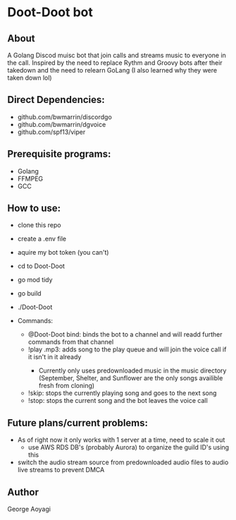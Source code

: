 # Doot-Doot bot
## About
A Golang Discod muisc bot that join calls and streams music to everyone in the call.
Inspired by the need to replace Rythm and Groovy bots after their takedown and the need to relearn GoLang 
(I also learned why they were taken down lol)

## Direct Dependencies:
- github.com/bwmarrin/discordgo
- github.com/bwmarrin/dgvoice
- github.com/spf13/viper

## Prerequisite programs:
- Golang
- FFMPEG
- GCC

## How to use:
- clone this repo
- create a .env file
- aquire my bot token (you can't)
- cd to Doot-Doot
- go mod tidy
- go build
- ./Doot-Doot

- Commands:
    - @Doot-Doot bind: binds the bot to a channel and will readd further commands from that channel
    - !play <song file>.mp3: adds song to the play queue and will join the voice call if it isn't in it already
        - Currently only uses predownloaded music in the music directory (September, Shelter, and Sunflower are the only songs   availible fresh from cloning)
    - !skip: stops the currently playing song and goes to the next song
    - !stop: stops the current song and the bot leaves the voice call

## Future plans/current problems:
- As of right now it only works with 1 server at a time, need to scale it out 
    - use AWS RDS DB's (probably Aurora) to organize the guild ID's using this
- switch the audio stream source from predownloaded audio files to audio live streams to prevent DMCA


## Author 
George Aoyagi



